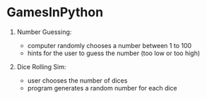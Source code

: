 # GamesInPython

1. Number Guessing:
	- computer randomly chooses a number between 1 to 100
	- hints for the user to guess the number (too low or too high)
	
2. Dice Rolling Sim:
	- user chooses the number of dices
	- program generates a random number for each dice